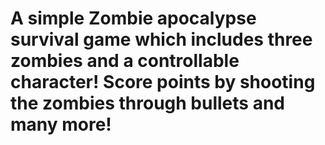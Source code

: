 # A simple Zombie apocalypse survival game which includes three zombies and a controllable character! Score points by shooting the zombies through bullets and many more!
